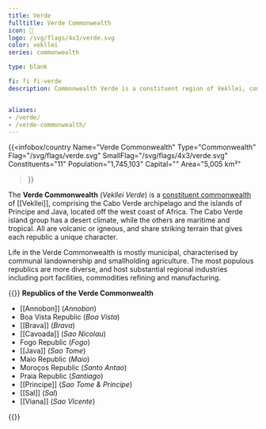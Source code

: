 ```yaml
---
title: Verde
fulltitle: Verde Commonwealth
icon: 🌹
logo: /svg/flags/4x3/verde.svg
color: vekllei
series: commonwealth

type: blank

fi: fi fi-verde
description: Commonwealth Verde is a constituent region of Vekllei, comprising 11 island republics in the Cabo Verde archipelago and the Gulf of Guinea.


aliases:
- /verde/
- /verde-commonwealth/
---
```

{{<infobox/country
   Name="Verde Commonwealth"
   Type="Commonwealth"
   Flag="/svg/flags/verde.svg"
   SmallFlag="/svg/flags/4x3/verde.svg"
   Constituents="11"
   Population="1,745,103"
   Capital=""
   Area="5,005 km²"
 >}}

The <span class="fi fi-verde"></span> **Verde Commonwealth** (*Vekllei Verde*) is a [constituent commonwealth](/constituents/) of [[Vekllei]], comprising the Cabo Verde archipelago and the islands of Principe and Java, located off the west coast of Africa. The Cabo Verde island group has a desert climate, while the others are maritime and tropical. All are volcanic or igneous, and share striking terrain that gives each republic a unique character.

Life in the Verde Commonwealth is mostly municipal, characterised by communal landownership and smallholding agriculture. The most populous republics are more diverse, and host substantial regional industries including port facilities, commodities refining and manufacturing.

{{<note panel>}}
**Republics of the Verde Commonwealth**

* [[Annobon]] (*Annobon*)
* Boa Vista Republic (*Boa Vista*)
* [[Brava]] (*Brava*)
* [[Cavoada]] (*Sao Nicolau*)
* Fogo Republic (*Fogo*)
* [[Java]] (*Sao Tome*)
* Maio Republic (*Maio*)
* Moroços Republic (*Santo Antao*)
* Praia Republic (*Santiago*)
* [[Principe]] (*Sao Tome & Principe*)
* [[Sal]] (*Sal*)
* [[Viana]] (*Sao Vicente*)

{{</note>}}